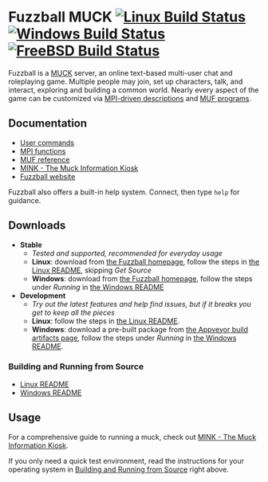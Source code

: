 Fuzzball MUCK [![Linux Build Status](https://travis-ci.org/fuzzball-muck/fuzzball.svg?branch=master)](https://travis-ci.org/fuzzball-muck/fuzzball) [![Windows Build Status](https://ci.appveyor.com/api/projects/status/ktwrfcsjbv4xt3op/branch/master?svg=true)](https://ci.appveyor.com/project/fuzzball-muck/fuzzball/branch/master) [![FreeBSD Build Status](https://api.cirrus-ci.com/github/fuzzball-muck/fuzzball.svg)](https://cirrus-ci.com/github/fuzzball-muck/fuzzball)
===============

Fuzzball is a [MUCK][wiki-muck] server, an online text-based multi-user chat and roleplaying game.  Multiple people may join, set up characters, talk, and interact, exploring and building a common world.  Nearly every aspect of the game can be customized via [MPI-driven descriptions][help-mpi] and [MUF programs][help-muf].

## Documentation

* [User commands](https://www.fuzzball.org/docs/muckhelp.html)
* [MPI functions][help-mpi]
* [MUF reference][help-muf]
* [MINK - The Muck Information Kiosk][help-mink]
* [Fuzzball website][web-home]

Fuzzball also offers a built-in help system.  Connect, then type ```help``` for guidance.

## Downloads
* **Stable**
  * *Tested and supported, recommended for everyday usage*
  * **Linux**: download from [the Fuzzball homepage][web-home], follow the steps in [the Linux README][docs-buildsrc-lin], skipping *Get Source*
  * **Windows**: download from [the Fuzzball homepage][web-home], follow the steps under *Running* in [the Windows README](README_WINDOWS.md#running)
* **Development**
  * *Try out the latest features and help find issues, but if it breaks you get to keep all the pieces*
  * **Linux**: follow the steps in [the Linux README][docs-buildsrc-lin].
  * **Windows**: download a pre-built package from [the Appveyor build artifacts page](https://ci.appveyor.com/project/fuzzball-muck/fuzzball/branch/master/artifacts), follow the steps under *Running* in [the Windows README](README_WINDOWS.md#running).

### Building and Running from Source
* [Linux README][docs-buildsrc-lin]
* [Windows README](README_WINDOWS.md#building)

## Usage

For a comprehensive guide to running a muck, check out [MINK - The Muck Information Kiosk][help-mink].

If you only need a quick test environment, read the instructions for your operating system in [Building and Running from Source][docs-buildsrc] right above.

[docs-buildsrc]: #building-and-running-from-source
[docs-buildsrc-lin]: README_LINUX.md#building
[help-mpi]: https://www.fuzzball.org/docs/mpihelp.html
[help-muf]: https://www.fuzzball.org/docs/mufman.html
[help-mink]: http://www.rdwarf.com/users/mink/muckman/
[web-home]: https://www.fuzzball.org
[wiki-muck]: https://en.wikipedia.org/wiki/MUCK
